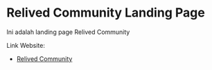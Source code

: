 # Relived Community Landing Page
Ini adalah landing page Relived Community

Link Website:
- [Relived Community](http://relivedcommunity.org)
